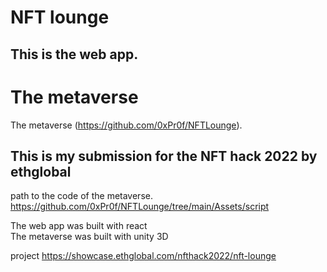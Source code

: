 # NFT lounge

## This is the web app.

# The metaverse

The metaverse (https://github.com/0xPr0f/NFTLounge).

## This is my submission for the NFT hack 2022 by ethglobal

path to the code of the metaverse.
https://github.com/0xPr0f/NFTLounge/tree/main/Assets/script

The web app was built with react  
The metaverse was built with unity 3D

project  https://showcase.ethglobal.com/nfthack2022/nft-lounge
